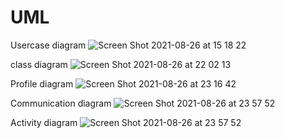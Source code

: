 # UML
Usercase diagram
![Screen Shot 2021-08-26 at 15 18 22](https://user-images.githubusercontent.com/89398402/130934219-965607dc-9f2a-4616-a50c-450c0fc75047.png)

class diagram
![Screen Shot 2021-08-26 at 22 02 13](https://user-images.githubusercontent.com/89398402/130988384-a660030a-9af0-4922-8b3b-84ca6c3f69d8.png)

Profile diagram
![Screen Shot 2021-08-26 at 23 16 42](https://user-images.githubusercontent.com/89398402/130998794-15ddf295-89e2-4f5e-b57a-341ddc190516.png)

Communication diagram
![Screen Shot 2021-08-26 at 23 57 52](https://user-images.githubusercontent.com/89398402/131004544-e90c4931-6ed8-40c4-a394-2f709a36fbcf.png)

Activity diagram
![Screen Shot 2021-08-26 at 23 57 52](https://user-images.githubusercontent.com/89398402/131063473-82b25984-708d-4a0f-ade1-e0726218ca25.png)






